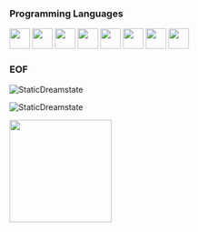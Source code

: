 
<h3>Programming Languages</h3>

<p align="left">
 
<img src="https://cdn.jsdelivr.net/gh/devicons/devicon/icons/c/c-original.svg" width = "36" heigth ="36"/>
<img src="https://cdn.jsdelivr.net/gh/devicons/devicon/icons/bash/bash-original.svg" width = "36" heigth = "36"/>
<img src="https://cdn.jsdelivr.net/gh/devicons/devicon/icons/python/python-original-wordmark.svg" width = "36" heigth = "36"/>
<img src="https://cdn.jsdelivr.net/gh/devicons/devicon/icons/html5/html5-original-wordmark.svg" width="36" heigth="36"/>
<img src="https://cdn.jsdelivr.net/gh/devicons/devicon/icons/css3/css3-original-wordmark.svg" width="36" heigth="36"/>
<img src="https://cdn.jsdelivr.net/gh/devicons/devicon/icons/nodejs/nodejs-plain.svg" width="36" heigth="36"/>
<img src="https://apprecs.org/ios/images/app-icons/256/0e/500466958.jpg" width="36" heigth="36" />
 <img src="https://cdn.jsdelivr.net/npm/simple-icons@3.13.0/icons/php.svg" width="36" heigth="36" />
</p>

<h3>EOF</h3>

<img src="https://komarev.com/ghpvc/?username=StaticDreamstate&label=Total%20de%20visualizações&color=0e75b6&style=flat" alt="StaticDreamstate" />


<p padding-botton= 10px> <img src="https://github-readme-stats.vercel.app/api?username=StaticDreamstate&show_icons=true&theme=gotham" alt="StaticDreamstate"/>
 
<p> <img height="180em" src="https://github-readme-stats.vercel.app/api/top-langs/?username=StaticDreamstate&layout=compact&langs_count=16&theme=dark"/>

